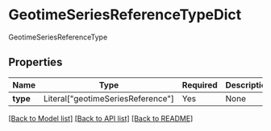 # GeotimeSeriesReferenceTypeDict

GeotimeSeriesReferenceType

## Properties
| Name | Type | Required | Description |
| ------------ | ------------- | ------------- | ------------- |
**type** | Literal["geotimeSeriesReference"] | Yes | None |


[[Back to Model list]](../../../../README.md#models-v2-link) [[Back to API list]](../../../../README.md#apis-v2-link) [[Back to README]](../../../../README.md)
